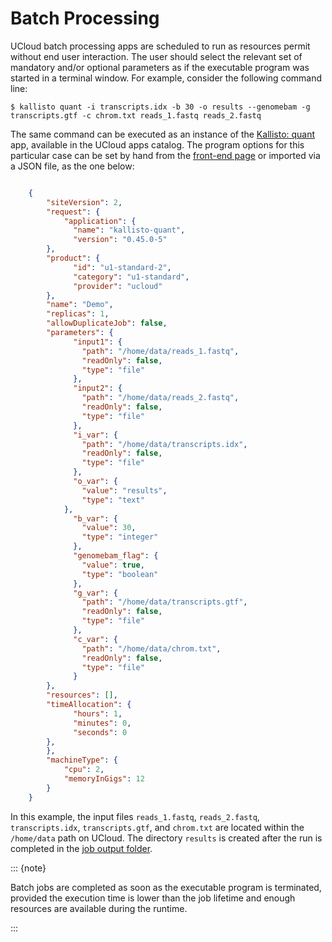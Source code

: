# Batch Processing

UCloud batch processing apps are scheduled to run as resources permit without end user interaction. The user should select the relevant set of mandatory and/or optional parameters as if the executable program was started in a terminal window. For example, consider the following command line:

```console
$ kallisto quant -i transcripts.idx -b 30 -o results --genomebam -g transcripts.gtf -c chrom.txt reads_1.fastq reads_2.fastq
```

The same command can be executed as an instance of the [Kallisto: quant](kallisto.md) app, available in the UCloud apps catalog. The program options for this particular case can be set by hand from the [front-end page](../guide/submitting.md#setting-parameter-values) or imported via a JSON file, as the one below:

```json

    {
        "siteVersion": 2,
        "request": {
            "application": {
              "name": "kallisto-quant",
              "version": "0.45.0-5"
        },
        "product": {
              "id": "u1-standard-2",
              "category": "u1-standard",
              "provider": "ucloud"
        },
        "name": "Demo",
        "replicas": 1,
        "allowDuplicateJob": false,
        "parameters": {
              "input1": {
                "path": "/home/data/reads_1.fastq",
                "readOnly": false,
                "type": "file"
              },
              "input2": {
                "path": "/home/data/reads_2.fastq",
                "readOnly": false,
                "type": "file"
              },
              "i_var": {
                "path": "/home/data/transcripts.idx",
                "readOnly": false,
                "type": "file"
              },
              "o_var": {
                "value": "results",
                "type": "text"
            },
              "b_var": {
                "value": 30,
                "type": "integer"
              },
              "genomebam_flag": {
                "value": true,
                "type": "boolean"
              },
              "g_var": {
                "path": "/home/data/transcripts.gtf",
                "readOnly": false,
                "type": "file"
              },
              "c_var": {
                "path": "/home/data/chrom.txt",
                "readOnly": false,
                "type": "file"
              }
        },
        "resources": [],
        "timeAllocation": {
              "hours": 1,
              "minutes": 0,
              "seconds": 0
        },
        },
        "machineType": {
            "cpu": 2,
            "memoryInGigs": 12
        }
    }
```

In this example, the input files `reads_1.fastq`, `reads_2.fastq`, `transcripts.idx`, `transcripts.gtf`, and `chrom.txt` are located within the `/home/data` path on UCloud. The directory `results` is created after the run is completed in the [job output folder](../guide/submitting.md#job-completed).

::: {note}

Batch jobs are completed as soon as the executable program is terminated, provided the execution time is lower than the job lifetime and enough resources are available during the runtime.

:::
